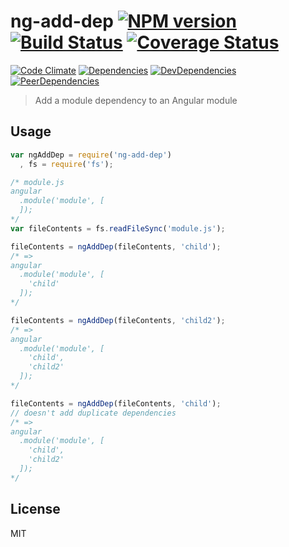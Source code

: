 # ng-add-dep [![NPM version](https://badge.fury.io/js/ng-add-dep.svg)](http://badge.fury.io/js/ng-add-dep) [![Build Status](https://travis-ci.org/dustinspecker/ng-add-dep.svg)](https://travis-ci.org/dustinspecker/ng-add-dep) [![Coverage Status](https://img.shields.io/coveralls/dustinspecker/ng-add-dep.svg)](https://coveralls.io/r/dustinspecker/ng-add-dep?branch=master)
[![Code Climate](https://codeclimate.com/github/dustinspecker/ng-add-dep/badges/gpa.svg)](https://codeclimate.com/github/dustinspecker/ng-add-dep) [![Dependencies](https://david-dm.org/dustinspecker/ng-add-dep.svg)](https://david-dm.org/dustinspecker/ng-add-dep/#info=dependencies&view=table) [![DevDependencies](https://david-dm.org/dustinspecker/ng-add-dep/dev-status.svg)](https://david-dm.org/dustinspecker/ng-add-dep/#info=devDependencies&view=table) [![PeerDependencies](https://david-dm.org/dustinspecker/ng-add-dep/peer-status.svg)](https://david-dm.org/dustinspecker/ng-add-dep/#info=peerDependencies&view=table)


> Add a module dependency to an Angular module

## Usage

```javascript
var ngAddDep = require('ng-add-dep')
  , fs = require('fs');

/* module.js
angular
  .module('module', [
  ]);
*/
var fileContents = fs.readFileSync('module.js');

fileContents = ngAddDep(fileContents, 'child');
/* =>
angular
  .module('module', [
    'child'
  ]);
*/

fileContents = ngAddDep(fileContents, 'child2');
/* =>
angular
  .module('module', [
    'child',
    'child2'
  ]);
*/

fileContents = ngAddDep(fileContents, 'child');
// doesn't add duplicate dependencies
/* =>
angular
  .module('module', [
    'child',
    'child2'
  ]);
*/
```

## License
MIT